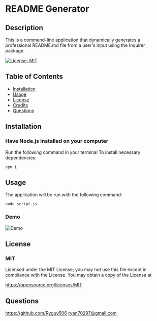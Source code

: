 # README Generator

## Description      
This is a command-line application that dynamically generates a professional README.md file from a user's input using the Inquirer package.

[![License: MIT](https://img.shields.io/badge/License-MIT-yellow.svg)](https://opensource.org/licenses/MIT)

## Table of Contents
* [Installation](#installation)
* [Usage](#usage)
* [License](#license)
* [Credits](#credits)
* [Questions](#questions)

## Installation
### Have Node.js installed on your computer
Run the following command in your terminal To install necessary dependencies:

``` 
npm i
```

## Usage
The application will be run with the following command:
```
node script.js
```
### Demo
![Demo](/assets/demo.gif)




## License
### MIT
Licensed under the MIT License; 
 you may not use this file except in compliance with the License. 
 You may obtain a copy of the License at 
 
 https://opensource.org/licenses/MIT 

## Questions
https://github.com/Ryguy506
ryan70297@gmail.com

